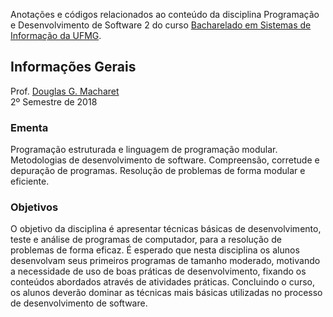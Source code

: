 Anotações e códigos relacionados ao conteúdo da disciplina Programação e Desenvolvimento de Software 2 do curso [Bacharelado em Sistemas de Informação da UFMG](http://www.dcc.ufmg.br/dcc/?q=pt-br/bsi).

## Informações Gerais

Prof. [Douglas G. Macharet](http://homepages.dcc.ufmg.br/~doug/teaching.php)  
2º Semestre de 2018

### Ementa

Programação estruturada e linguagem de programação modular. Metodologias de desenvolvimento
de software. Compreensão, corretude e depuração de programas. Resolução de problemas de forma
modular e eficiente.

### Objetivos

O objetivo da disciplina é apresentar técnicas básicas de desenvolvimento, teste e análise de
programas de computador, para a resolução de problemas de forma eficaz. É esperado que nesta
disciplina os alunos desenvolvam seus primeiros programas de tamanho moderado, motivando a
necessidade de uso de boas práticas de desenvolvimento, fixando os conteúdos abordados através de
atividades práticas. Concluindo o curso, os alunos deverão dominar as técnicas mais básicas
utilizadas no processo de desenvolvimento de software.
